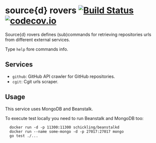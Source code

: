 # source{d} rovers [![Build Status](http://drone.srcd.host/api/badges/src-d/rovers/status.svg)](http://drone.srcd.host/src-d/rovers) [![codecov.io](https://codecov.io/github/src-d/rovers/coverage.svg?branch=master&token=ObiptJsBpW)](https://codecov.io/github/src-d/rovers?branch=master)

Source{d} rovers defines (sub)commands for retrieving repositories urls from different external services.

Type `help` fore commands info.

## Services

- `github`: GitHub API crawler for GitHub repositories.
- `cgit`: Cgit urls scraper.

## Usage

This service uses MongoDB and Beanstalk.

To execute test locally you need to run Beanstalk and MongoDB too:

```shell
  docker run -d -p 11300:11300 schickling/beanstalkd
  docker run --name some-mongo -d -p 27017:27017 mongo
  go test ./...
```
